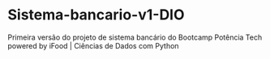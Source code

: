 # Sistema-bancario-v1-DIO
Primeira versão do projeto de sistema bancário do Bootcamp Potência Tech powered by iFood | Ciências de Dados com Python
